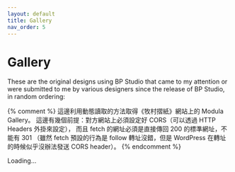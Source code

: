 ```yaml
---
layout: default
title: Gallery
nav_order: 5
---
```


# Gallery

These are the original designs using BP Studio that came to my attention or were submitted to me by various designers since the release of BP Studio, in random ordering:

{% comment %}
	這邊利用動態讀取的方法取得《牧村摺紙》網站上的 Modula Gallery。
	這邊有幾個前提：對方網站上必須設定好 CORS（可以透過 HTTP Headers 外掛來設定），
	而且 fetch 的網址必須是直接傳回 200 的標準網址，不能有 301
	（雖然 fetch 預設的行為是 follow 轉址沒錯，但是 WordPress 在轉址的時候似乎沒辦法發送 CORS header）。
{% endcomment %}
<script>
	fetch("https://origami.abstreamace.com/gallery/").then(async (res) => {
		const html = await res.text();
		const reg = new RegExp('<body class="cleanpage">(.+)<script type="application/ld\\+json">', 's');
		const match = html.match(reg);
		document.getElementById("divG").innerHTML = match[1];
		jQuery(".modula.modula-gallery").each(function() {
			let t = jQuery(this).data("config");
			jQuery(this).modulaGallery(t);
		});
	}).catch(() => document.getElementById("divG").innerHTML = "Failed to load gallery.");
</script>

<div id="divG">Loading...</div>

<link rel='stylesheet' id='modula-css'  href='https://origami.abstreamace.com/wp-content/plugins/modula-best-grid-gallery/assets/css/front.css?ver=2.6.2' type='text/css' media='all' />
<script type='text/javascript' src='https://origami.abstreamace.com/wp-includes/js/jquery/jquery.min.js?ver=3.6.0' id='jquery-core-js'></script>
<script type='text/javascript' src='https://origami.abstreamace.com/wp-content/plugins/modula-best-grid-gallery/assets/js/front/fancybox.js?ver=2.6.2' id='modula-fancybox-js'></script>
<script type='text/javascript' src='https://origami.abstreamace.com/wp-content/plugins/modula-best-grid-gallery/assets/js/modula-wf.js?ver=2.6.2' id='modula-wf-js'></script>